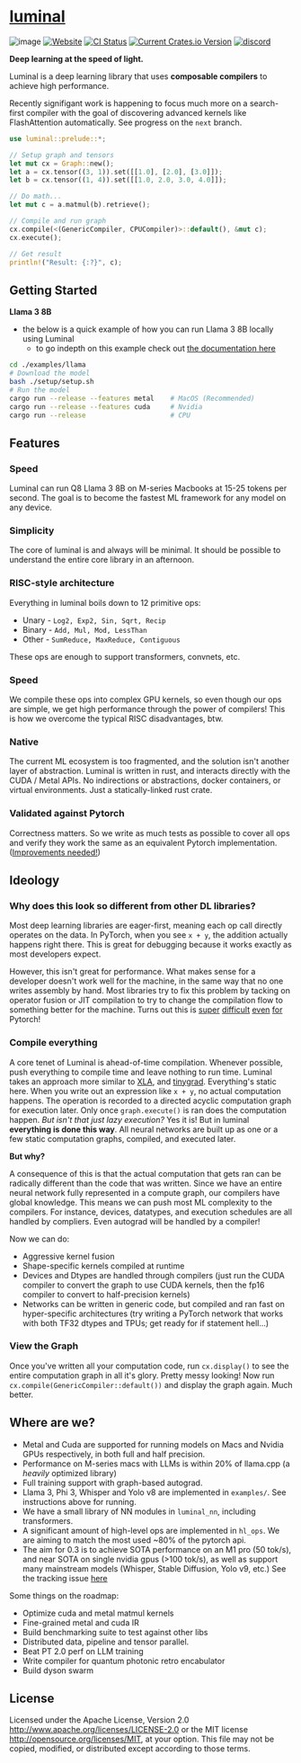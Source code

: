 # [luminal](https://luminalai.com)
![image](https://github.com/jafioti/luminal/blob/main/docs/images/dag.jpeg)
[![Website](https://img.shields.io/badge/Docs-Website-blue?style=for-the-badge&color=0D9373)](https://luminalai.com)
[![CI Status](https://img.shields.io/github/actions/workflow/status/jafioti/luminal/test.yml?style=for-the-badge&logo=github-actions&logoColor=white&branch=main)](https://github.com/Sidekick-AI/dataflow/actions)
[![Current Crates.io Version](https://img.shields.io/crates/v/luminal.svg?style=for-the-badge&logo=rust)](https://crates.io/crates/luminal)
[![discord](https://dcbadge.vercel.app/api/server/VQf3j8WWNd)](https://discord.gg/VQf3j8WWNd)

**Deep learning at the speed of light.**

Luminal is a deep learning library that uses **composable compilers** to achieve high performance.

Recently signifigant work is happening to focus much more on a search-first compiler with the goal of discovering advanced kernels like FlashAttention automatically. See progress on the `next` branch.

```rust
use luminal::prelude::*;

// Setup graph and tensors
let mut cx = Graph::new();
let a = cx.tensor((3, 1)).set([[1.0], [2.0], [3.0]]);
let b = cx.tensor((1, 4)).set([[1.0, 2.0, 3.0, 4.0]]);

// Do math...
let mut c = a.matmul(b).retrieve();

// Compile and run graph
cx.compile(<(GenericCompiler, CPUCompiler)>::default(), &mut c);
cx.execute();

// Get result
println!("Result: {:?}", c);
```

## Getting Started
**Llama 3 8B**
- the below is a quick example of how you can run Llama 3 8B locally using Luminal
    - to go indepth on this example check out [the documentation here](https://github.com/jafioti/luminal/tree/main/examples/llama/README.md)
```bash
cd ./examples/llama
# Download the model
bash ./setup/setup.sh
# Run the model
cargo run --release --features metal    # MacOS (Recommended)
cargo run --release --features cuda     # Nvidia
cargo run --release                     # CPU
```

## Features
### Speed
Luminal can run Q8 Llama 3 8B on M-series Macbooks at 15-25 tokens per second. The goal is to become the fastest ML framework for any model on any device.

### Simplicity
The core of luminal is and always will be minimal. It should be possible to understand the entire core library in an afternoon.

### RISC-style architecture
Everything in luminal boils down to 12 primitive ops:
- Unary - `Log2, Exp2, Sin, Sqrt, Recip`
- Binary - `Add, Mul, Mod, LessThan`
- Other - `SumReduce, MaxReduce, Contiguous`

These ops are enough to support transformers, convnets, etc.

### Speed
We compile these ops into complex GPU kernels, so even though our ops are simple, we get high performance through the power of compilers! This is how we overcome the typical RISC disadvantages, btw. 

### Native
The current ML ecosystem is too fragmented, and the solution isn't another layer of abstraction. Luminal is written in rust, and interacts directly with the CUDA / Metal APIs. No indirections or abstractions, docker containers, or virtual environments. Just a statically-linked rust crate.

### Validated against Pytorch
Correctness matters. So we write as much tests as possible to cover all ops and verify they work the same as an equivalent Pytorch implementation. ([Improvements needed!](https://github.com/jafioti/luminal/issues/20))

## Ideology
### Why does this look so different from other DL libraries?
Most deep learning libraries are eager-first, meaning each op call directly operates on the data. In PyTorch, when you see `x + y`, the addition actually happens right there. This is great for debugging because it works exactly as most developers expect.

However, this isn't great for performance. What makes sense for a developer doesn't work well for the machine, in the same way that no one writes assembly by hand. Most libraries try to fix this problem by tacking on operator fusion or JIT compilation to try to change the compilation flow to something better for the machine. Turns out this is [super](https://pytorch.org/docs/stable/dynamo/index.html) [difficult](https://pytorch.org/tutorials/intermediate/torch_compile_tutorial.html) [even](https://pytorch.org/docs/stable/jit.html) [for](https://pytorch.org/docs/stable/fx.html#torch.fx.symbolic_trace) Pytorch!

### Compile everything
A core tenet of Luminal is ahead-of-time compilation. Whenever possible, push everything to compile time and leave nothing to run time. Luminal takes an approach more similar to [XLA](https://www.tensorflow.org/xla), and [tinygrad](https://github.com/tinygrad/tinygrad). Everything's static here. When you write out an expression like `x + y`, no actual computation happens. The operation is recorded to a directed acyclic computation graph for execution later. Only once `graph.execute()` is ran does the computation happen. *But isn't that just lazy execution?* Yes it is! But in luminal **everything is done this way**. All neural networks are built up as one or a few static computation graphs, compiled, and executed later.

**But why?**

A consequence of this is that the actual computation that gets ran can be radically different than the code that was written. Since we have an entire neural network fully represented in a compute graph, our compilers have global knowledge. This means we can push most ML complexity to the compilers. For instance, devices, datatypes, and execution schedules are all handled by compliers. Even autograd will be handled by a compiler!

Now we can do:
- Aggressive kernel fusion
- Shape-specific kernels compiled at runtime
- Devices and Dtypes are handled through compilers (just run the CUDA compiler to convert the graph to use CUDA kernels, then the fp16 compiler to convert to half-precision kernels)
- Networks can be written in generic code, but compiled and ran fast on hyper-specific architectures (try writing a PyTorch network that works with both TF32 dtypes and TPUs; get ready for if statement hell...)

### View the Graph
Once you've written all your computation code, run `cx.display()` to see the entire computation graph in all it's glory. Pretty messy looking! Now run `cx.compile(GenericCompiler::default())` and display the graph again. Much better.

## Where are we?
- Metal and Cuda are supported for running models on Macs and Nvidia GPUs respectively, in both full and half precision.
- Performance on M-series macs with LLMs is within 20% of llama.cpp (a *heavily* optimized library)
- Full training support with graph-based autograd.
- Llama 3, Phi 3, Whisper and Yolo v8 are implemented in `examples/`. See instructions above for running.
- We have a small library of NN modules in `luminal_nn`, including transformers.
- A significant amount of high-level ops are implemented in `hl_ops`. We are aiming to match the most used ~80% of the pytorch api.
- The aim for 0.3 is to achieve SOTA performance on an M1 pro (50 tok/s), and near SOTA on single nvidia gpus (>100 tok/s), as well as support many mainstream models (Whisper, Stable Diffusion, Yolo v9, etc.) See the tracking issue [here](https://github.com/jafioti/luminal/issues/29)

Some things on the roadmap:
- Optimize cuda and metal matmul kernels
- Fine-grained metal and cuda IR
- Build benchmarking suite to test against other libs
- Distributed data, pipeline and tensor parallel.
- Beat PT 2.0 perf on LLM training
- Write compiler for quantum photonic retro encabulator
- Build dyson swarm

## License
Licensed under the Apache License, Version 2.0 http://www.apache.org/licenses/LICENSE-2.0 or the MIT license http://opensource.org/licenses/MIT, at your option. This file may not be copied, modified, or distributed except according to those terms.
